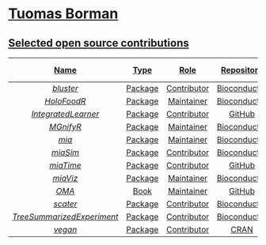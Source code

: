 # <a href="https://github.com/TuomasBorman/CV/blob/main/CV.pdf"> Tuomas Borman

<!--
<a href="https://www.linkedin.com/in/tuomasborman/"> <img src="https://img.shields.io/badge/linkedin-%230077B5.svg?&style=for-the-badge&logo=linkedin&logoColor=white" />
-->

## Selected open source contributions

| Name | Type | Role | Repository | Source | [Bioconductor release](https://bioconductor.org) | [Bioconductor devel](https://bioconductor.org) |
|:----------------:|:----------------:|:----------------:|:----------------:|:----------------:|:----------------:|:----------------:|
| [_bluster_](http://bioconductor.org/packages/release/bioc/html/bluster.html) | Package | Contributor | Bioconductor | [GitHub](https://github.com/LTLA/bluster) | [![](https://bioconductor.org/shields/build/release/bioc/bluster.svg)](http://bioconductor.org/checkResults/release/bioc-LATEST/bluster) | [![](https://bioconductor.org/shields/build/devel/bioc/bluster.svg)](http://bioconductor.org/checkResults/devel/bioc-LATEST/bluster) |
| [_HoloFoodR_](http://bioconductor.org/packages/devel/bioc/html/HoloFoodR.html) | Package | Maintainer | Bioconductor | [GitHub](https://github.com/EBI-Metagenomics/HoloFoodR) | [![](https://bioconductor.org/shields/build/release/bioc/HoloFoodR.svg)](http://bioconductor.org/checkResults/release/bioc-LATEST/HoloFoodR) | [![](https://bioconductor.org/shields/build/devel/bioc/HoloFoodR.svg)](http://bioconductor.org/checkResults/devel/bioc-LATEST/HoloFoodR) |
| [_IntegratedLearner_](https://github.com/himelmallick/IntegratedLearner) | Package | Contributor | GitHub | [GitHub](https://github.com/himelmallick/IntegratedLearner) | | |
| [_MGnifyR_](http://bioconductor.org/packages/release/bioc/html/MGnifyR.html) | Package | Maintainer | Bioconductor | [GitHub](https://github.com/EBI-Metagenomics/MGnifyR) | [![](https://bioconductor.org/shields/build/release/bioc/MGnifyR.svg)](http://bioconductor.org/checkResults/release/bioc-LATEST/MGnifyR) | [![](https://bioconductor.org/shields/build/devel/bioc/MGnifyR.svg)](http://bioconductor.org/checkResults/devel/bioc-LATEST/MGnifyR) |
| [_mia_](http://bioconductor.org/packages/release/bioc/html/mia.html) | Package | Maintainer | Bioconductor | [GitHub](https://github.com/microbiome/mia) | [![](https://bioconductor.org/shields/build/release/bioc/mia.svg)](http://bioconductor.org/checkResults/release/bioc-LATEST/mia) | [![](https://bioconductor.org/shields/build/devel/bioc/mia.svg)](http://bioconductor.org/checkResults/devel/bioc-LATEST/mia) |
| [_miaSim_](http://bioconductor.org/packages/release/bioc/html/miaSim.html) | Package | Contributor | Bioconductor | [GitHub](https://github.com/microbiome/miaSim) | [![](https://bioconductor.org/shields/build/release/bioc/miaSim.svg)](http://bioconductor.org/checkResults/release/bioc-LATEST/miaSim) | [![](https://bioconductor.org/shields/build/devel/bioc/miaSim.svg)](http://bioconductor.org/checkResults/devel/bioc-LATEST/miaSim) |
| [_miaTime_](https://microbiome.github.io/miaTime/) | Package | Contributor | GitHub | [GitHub](https://github.com/microbiome/miaTime) | [![](https://bioconductor.org/shields/build/release/bioc/miaTime.svg)](http://bioconductor.org/checkResults/release/bioc-LATEST/miaTime) | [![](https://bioconductor.org/shields/build/devel/bioc/miaTime.svg)](http://bioconductor.org/checkResults/devel/bioc-LATEST/miaTime) |
| [_miaViz_](http://bioconductor.org/packages/release/bioc/html/miaViz.html) | Package | Maintainer | Bioconductor | [GitHub](https://github.com/microbiome/miaViz) | [![](https://bioconductor.org/shields/build/release/bioc/miaViz.svg)](http://bioconductor.org/checkResults/release/bioc-LATEST/miaViz) | [![](https://bioconductor.org/shields/build/devel/bioc/miaViz.svg)](http://bioconductor.org/checkResults/devel/bioc-LATEST/miaViz) |
| [_OMA_](https://microbiome.github.io/OMA/docs/devel/) | Book | Maintainer | GitHub | [GitHub](https://github.com/microbiome/OMA) | | |
| [_scater_](http://bioconductor.org/packages/release/bioc/html/scater.html) | Package | Contributor | Bioconductor | [GitHub](https://github.com/alanocallaghan/scater) | [![](https://bioconductor.org/shields/build/release/bioc/scater.svg)](http://bioconductor.org/checkResults/release/bioc-LATEST/scater) | [![](https://bioconductor.org/shields/build/devel/bioc/scater.svg)](http://bioconductor.org/checkResults/devel/bioc-LATEST/scater) |
| [_TreeSummarizedExperiment_](http://bioconductor.org/packages/release/bioc/html/TreeSummarizedExperiment.html) | Package | Contributor | Bioconductor | [GitHub](https://github.com/markrobinsonuzh/TreeSummarizedExperiment) | [![](https://bioconductor.org/shields/build/release/bioc/mia.svg)](http://bioconductor.org/checkResults/release/bioc-LATEST/TreeSummarizedExperiment) | [![](https://bioconductor.org/shields/build/devel/bioc/TreeSummarizedExperiment.svg)](http://bioconductor.org/checkResults/devel/bioc-LATEST/TreeSummarizedExperiment) |
| [_vegan_](https://cran.r-project.org/web/packages/vegan/index.html) | Package | Contributor | CRAN | [GitHub](https://github.com/vegandevs/vegan) | | |

<!--
[![Top Langs](https://github-readme-stats.vercel.app/api/top-langs/?username=TuomasBorman&layout=compact&theme=vision-friendly-dark)](https://github.com/anuraghazra/github-readme-stats)

<a href="#"><img src="https://github-readme-stats.vercel.app/api?username=TuomasBorman&show_icons=true&count_private=true&theme=highcontrast" width="350"></a>

## Stats

<a href="#"><img src="https://github-readme-stats.vercel.app/api?username=TuomasBorman&show_icons=true&count_private=false&theme=highcontrast" width="350"></a>

<p align="left">
  <a href="https://git.io/streak-stats">
    <img src="http://github-readme-streak-stats.herokuapp.com?user=TuomasBorman&theme=dark&background=00000" />
  </a>
</p>

![github-stats](https://stats.dooboo.io/api/github-stats-advanced?login=TuomasBorman)

![](https://komarev.com/ghpvc/?username=TuomasBorman&style=flat-square&abbreviated=true)


### Languages and Tools

<p align="left">
  <a href="https://skillicons.dev">
    <img src="https://skillicons.dev/icons?i=r,py,git,sqlite" />
  </a>
</p>
-->
<!--
**TuomasBorman/TuomasBorman** is a ✨ _special_ ✨ repository because its `README.md` (this file) appears on your GitHub profile.

Here are some ideas to get you started:

- 🔭 I’m currently working on ...
- 🌱 I’m currently learning ...
- 👯 I’m looking to collaborate on ...
- 🤔 I’m looking for help with ...
- 💬 Ask me about ...
- 📫 How to reach me: ...
- 😄 Pronouns: ...
- ⚡ Fun fact: ...
-->
